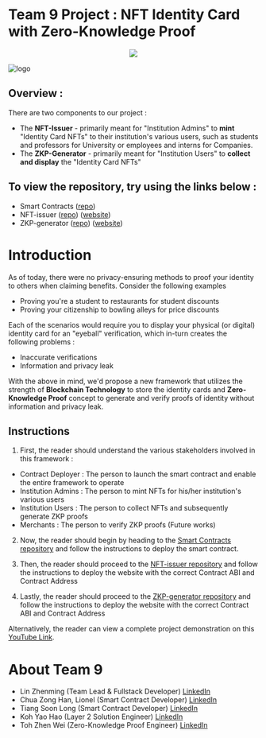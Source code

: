 # Team 9 Project : NFT Identity Card with Zero-Knowledge Proof
<p align="center">
  <img src="https://github.com/user-attachments/assets/0c8831b4-daec-417f-961c-c5a799cdad5a)"/>
</p>

![logo](https://github.com/user-attachments/assets/0c8831b4-daec-417f-961c-c5a799cdad5a)


## Overview : 
There are two components to our project : 
- The **NFT-Issuer** - primarily meant for "Institution Admins" to **mint** "Identity Card NFTs" to their institution's various users, such as students and professors for University or employees and interns for Companies.
- The **ZKP-Generator** - primarily meant for "Institution Users" to **collect and display** the "Identity Card NFTs"

## To view the repository, try using the links below : 
- Smart Contracts ([repo](https://github.com/VeriZKP/smart-contracts))
- NFT-issuer ([repo](https://github.com/VeriZKP/nft-issuer)) ([website](https://nft-issuer.vercel.app/))
- ZKP-generator ([repo](https://github.com/VeriZKP/zkp-generator)) ([website](https://zkp-generator.vercel.app/))

# Introduction
As of today, there were no privacy-ensuring methods to proof your identity to others when claiming benefits. Consider the following examples
- Proving you're a student to restaurants for student discounts
- Proving your citizenship to bowling alleys for price discounts

Each of the scenarios would require you to display your physical (or digital) identity card for an "eyeball" verification, which in-turn creates the following problems :
- Inaccurate verifications
- Information and privacy leak

With the above in mind, we'd propose a new framework that utilizes the strength of **Blockchain Technology** to store the identity cards and **Zero-Knowledge Proof** concept to generate and verify proofs of identity without information and privacy leak.

## Instructions
1. First, the reader should understand the various stakeholders involved in this framework :
- Contract Deployer : The person to launch the smart contract and enable the entire framework to operate
- Institution Admins : The person to mint NFTs for his/her institution's various users
- Institution Users : The person to collect NFTs and subsequently generate ZKP proofs
- Merchants : The person to verify ZKP proofs (Future works)

2. Now, the reader should begin by heading to the [Smart Contracts repository](https://github.com/VeriZKP/smart-contracts) and follow the instructions to deploy the smart contract.

3. Then, the reader should proceed to the [NFT-issuer repository](https://github.com/VeriZKP/nft-issuer) and follow the instructions to deploy the website with the correct Contract ABI and Contract Address

4. Lastly, the reader should proceed to the [ZKP-generator repository](https://github.com/VeriZKP/zkp-generator) and follow the instructions to deploy the website with the correct Contract ABI and Contract Address

Alternatively, the reader can view a complete project demonstration on this [YouTube Link](https://www.youtube.com/watch?v=dQw4w9WgXcQ).

# About Team 9
- Lin Zhenming (Team Lead & Fullstack Developer) [LinkedIn](https://www.linkedin.com/in/elz-ming/)
- Chua Zong Han, Lionel (Smart Contract Developer) [LinkedIn](https://www.linkedin.com/in/lionelchuazh/)
- Tiang Soon Long (Smart Contract Developer) [LinkedIn](https://www.linkedin.com/in/soon-long-tiang/)
- Koh Yao Hao (Layer 2 Solution Engineer) [LinkedIn](https://www.linkedin.com/in/koh-yao-hao/)
- Toh Zhen Wei (Zero-Knowledge Proof Engineer) [LinkedIn](https://www.linkedin.com/in/tohzhenwei/)
